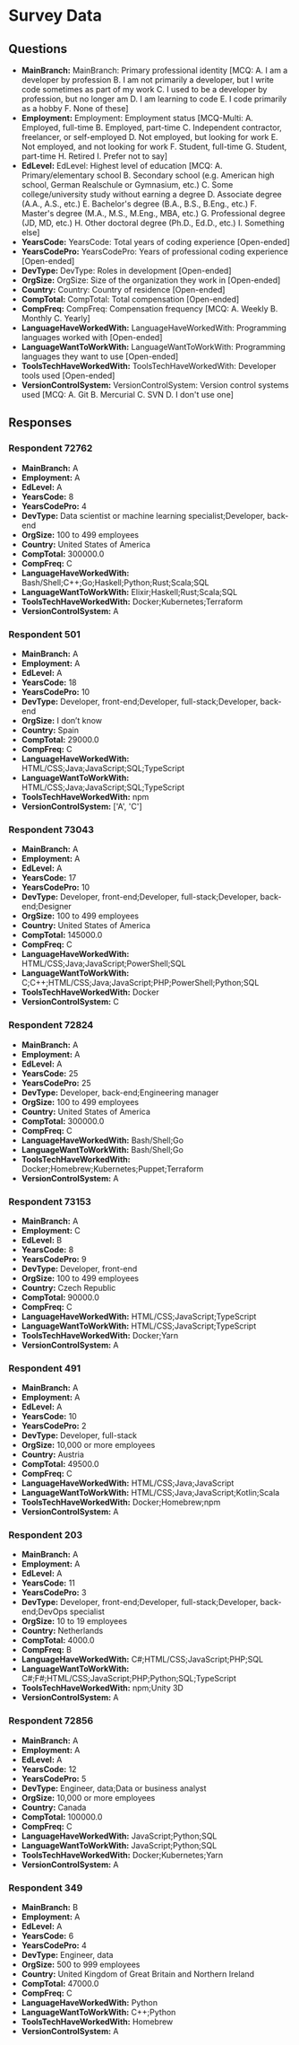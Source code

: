 # Survey Data

## Questions

- **MainBranch:** MainBranch: Primary professional identity [MCQ: A. I am a developer by profession B. I am not primarily a developer, but I write code sometimes as part of my work C. I used to be a developer by profession, but no longer am D. I am learning to code E. I code primarily as a hobby F. None of these]
- **Employment:** Employment: Employment status [MCQ-Multi: A. Employed, full-time B. Employed, part-time C. Independent contractor, freelancer, or self-employed D. Not employed, but looking for work E. Not employed, and not looking for work F. Student, full-time G. Student, part-time H. Retired I. Prefer not to say]
- **EdLevel:** EdLevel: Highest level of education [MCQ: A. Primary/elementary school B. Secondary school (e.g. American high school, German Realschule or Gymnasium, etc.) C. Some college/university study without earning a degree D. Associate degree (A.A., A.S., etc.) E. Bachelor's degree (B.A., B.S., B.Eng., etc.) F. Master's degree (M.A., M.S., M.Eng., MBA, etc.) G. Professional degree (JD, MD, etc.) H. Other doctoral degree (Ph.D., Ed.D., etc.) I. Something else]
- **YearsCode:** YearsCode: Total years of coding experience [Open-ended]
- **YearsCodePro:** YearsCodePro: Years of professional coding experience [Open-ended]
- **DevType:** DevType: Roles in development [Open-ended]
- **OrgSize:** OrgSize: Size of the organization they work in [Open-ended]
- **Country:** Country: Country of residence [Open-ended]
- **CompTotal:** CompTotal: Total compensation [Open-ended]
- **CompFreq:** CompFreq: Compensation frequency [MCQ: A. Weekly B. Monthly C. Yearly]
- **LanguageHaveWorkedWith:** LanguageHaveWorkedWith: Programming languages worked with [Open-ended]
- **LanguageWantToWorkWith:** LanguageWantToWorkWith: Programming languages they want to use [Open-ended]
- **ToolsTechHaveWorkedWith:** ToolsTechHaveWorkedWith: Developer tools used [Open-ended]
- **VersionControlSystem:** VersionControlSystem: Version control systems used [MCQ: A. Git B. Mercurial C. SVN D. I don't use one]

## Responses

### Respondent 72762

- **MainBranch:** A
- **Employment:** A
- **EdLevel:** A
- **YearsCode:** 8
- **YearsCodePro:** 4
- **DevType:** Data scientist or machine learning specialist;Developer, back-end
- **OrgSize:** 100 to 499 employees
- **Country:** United States of America
- **CompTotal:** 300000.0
- **CompFreq:** C
- **LanguageHaveWorkedWith:** Bash/Shell;C++;Go;Haskell;Python;Rust;Scala;SQL
- **LanguageWantToWorkWith:** Elixir;Haskell;Rust;Scala;SQL
- **ToolsTechHaveWorkedWith:** Docker;Kubernetes;Terraform
- **VersionControlSystem:** A

### Respondent 501

- **MainBranch:** A
- **Employment:** A
- **EdLevel:** A
- **YearsCode:** 18
- **YearsCodePro:** 10
- **DevType:** Developer, front-end;Developer, full-stack;Developer, back-end
- **OrgSize:** I don’t know
- **Country:** Spain
- **CompTotal:** 29000.0
- **CompFreq:** C
- **LanguageHaveWorkedWith:** HTML/CSS;Java;JavaScript;SQL;TypeScript
- **LanguageWantToWorkWith:** HTML/CSS;Java;JavaScript;SQL;TypeScript
- **ToolsTechHaveWorkedWith:** npm
- **VersionControlSystem:** ['A', 'C']

### Respondent 73043

- **MainBranch:** A
- **Employment:** A
- **EdLevel:** A
- **YearsCode:** 17
- **YearsCodePro:** 10
- **DevType:** Developer, front-end;Developer, full-stack;Developer, back-end;Designer
- **OrgSize:** 100 to 499 employees
- **Country:** United States of America
- **CompTotal:** 145000.0
- **CompFreq:** C
- **LanguageHaveWorkedWith:** HTML/CSS;Java;JavaScript;PowerShell;SQL
- **LanguageWantToWorkWith:** C;C++;HTML/CSS;Java;JavaScript;PHP;PowerShell;Python;SQL
- **ToolsTechHaveWorkedWith:** Docker
- **VersionControlSystem:** C

### Respondent 72824

- **MainBranch:** A
- **Employment:** A
- **EdLevel:** A
- **YearsCode:** 25
- **YearsCodePro:** 25
- **DevType:** Developer, back-end;Engineering manager
- **OrgSize:** 100 to 499 employees
- **Country:** United States of America
- **CompTotal:** 300000.0
- **CompFreq:** C
- **LanguageHaveWorkedWith:** Bash/Shell;Go
- **LanguageWantToWorkWith:** Bash/Shell;Go
- **ToolsTechHaveWorkedWith:** Docker;Homebrew;Kubernetes;Puppet;Terraform
- **VersionControlSystem:** A

### Respondent 73153

- **MainBranch:** A
- **Employment:** C
- **EdLevel:** B
- **YearsCode:** 8
- **YearsCodePro:** 9
- **DevType:** Developer, front-end
- **OrgSize:** 100 to 499 employees
- **Country:** Czech Republic
- **CompTotal:** 90000.0
- **CompFreq:** C
- **LanguageHaveWorkedWith:** HTML/CSS;JavaScript;TypeScript
- **LanguageWantToWorkWith:** HTML/CSS;JavaScript;TypeScript
- **ToolsTechHaveWorkedWith:** Docker;Yarn
- **VersionControlSystem:** A

### Respondent 491

- **MainBranch:** A
- **Employment:** A
- **EdLevel:** A
- **YearsCode:** 10
- **YearsCodePro:** 2
- **DevType:** Developer, full-stack
- **OrgSize:** 10,000 or more employees
- **Country:** Austria
- **CompTotal:** 49500.0
- **CompFreq:** C
- **LanguageHaveWorkedWith:** HTML/CSS;Java;JavaScript
- **LanguageWantToWorkWith:** HTML/CSS;Java;JavaScript;Kotlin;Scala
- **ToolsTechHaveWorkedWith:** Docker;Homebrew;npm
- **VersionControlSystem:** A

### Respondent 203

- **MainBranch:** A
- **Employment:** A
- **EdLevel:** A
- **YearsCode:** 11
- **YearsCodePro:** 3
- **DevType:** Developer, front-end;Developer, full-stack;Developer, back-end;DevOps specialist
- **OrgSize:** 10 to 19 employees
- **Country:** Netherlands
- **CompTotal:** 4000.0
- **CompFreq:** B
- **LanguageHaveWorkedWith:** C#;HTML/CSS;JavaScript;PHP;SQL
- **LanguageWantToWorkWith:** C#;F#;HTML/CSS;JavaScript;PHP;Python;SQL;TypeScript
- **ToolsTechHaveWorkedWith:** npm;Unity 3D
- **VersionControlSystem:** A

### Respondent 72856

- **MainBranch:** A
- **Employment:** A
- **EdLevel:** A
- **YearsCode:** 12
- **YearsCodePro:** 5
- **DevType:** Engineer, data;Data or business analyst
- **OrgSize:** 10,000 or more employees
- **Country:** Canada
- **CompTotal:** 100000.0
- **CompFreq:** C
- **LanguageHaveWorkedWith:** JavaScript;Python;SQL
- **LanguageWantToWorkWith:** JavaScript;Python;SQL
- **ToolsTechHaveWorkedWith:** Docker;Kubernetes;Yarn
- **VersionControlSystem:** A

### Respondent 349

- **MainBranch:** B
- **Employment:** A
- **EdLevel:** A
- **YearsCode:** 6
- **YearsCodePro:** 4
- **DevType:** Engineer, data
- **OrgSize:** 500 to 999 employees
- **Country:** United Kingdom of Great Britain and Northern Ireland
- **CompTotal:** 47000.0
- **CompFreq:** C
- **LanguageHaveWorkedWith:** Python
- **LanguageWantToWorkWith:** C++;Python
- **ToolsTechHaveWorkedWith:** Homebrew
- **VersionControlSystem:** A

